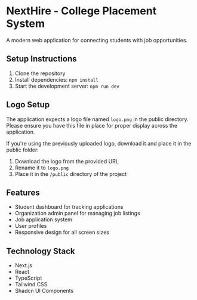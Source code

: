 # NextHire - College Placement System

A modern web application for connecting students with job opportunities.

## Setup Instructions

1. Clone the repository
2. Install dependencies: `npm install`
3. Start the development server: `npm run dev`

## Logo Setup

The application expects a logo file named `logo.png` in the public directory. Please ensure you have this file in place for proper display across the application.

If you're using the previously uploaded logo, download it and place it in the public folder:

1. Download the logo from the provided URL
2. Rename it to `logo.png`
3. Place it in the `/public` directory of the project

## Features

- Student dashboard for tracking applications
- Organization admin panel for managing job listings
- Job application system
- User profiles
- Responsive design for all screen sizes

## Technology Stack

- Next.js
- React
- TypeScript
- Tailwind CSS
- Shadcn UI Components

